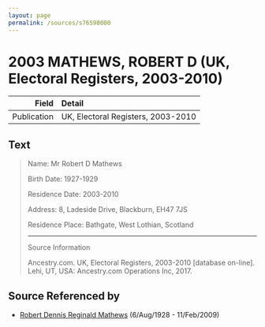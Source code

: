 ```yaml
---
layout: page
permalink: /sources/s76598000
---
```


# 2003 MATHEWS, ROBERT D (UK, Electoral Registers, 2003-2010)

Field | Detail
---:|:---
Publication | UK, Electoral Registers, 2003-2010

## Text

> Name: Mr Robert D Mathews
>
> Birth Date: 1927-1929
>
> Residence Date: 2003-2010
>
> Address: 8, Ladeside Drive, Blackburn, EH47 7JS
>
> Residence Place: Bathgate, West Lothian, Scotland
>
> ---
>
> Source Information
>
> Ancestry.com. UK, Electoral Registers, 2003-2010 [database on-line]. Lehi, UT, USA: Ancestry.com Operations Inc, 2017.
>

## Source Referenced by

* [Robert Dennis Reginald Mathews](../people/@58223940@-robert-dennis-reginald-mathews-b1928-8-6-d2009-2-11.md) (6/Aug/1928 - 11/Feb/2009)
